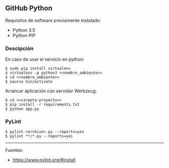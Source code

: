 ## GitHub Python

Requisitos de software previamente instalado:

+ Python 3.5
+ Python PIP

### Descipción

En caso de usar el servicio en python:

    $ sudo pip install virtualenv
    $ virtualenv -p python3 <<nombre_ambiente>>
    $ cd <<nombre_ambiente>>
    $ source bin/activate

Arrancar aplicación con servidor Werkzeug:

    $ cd <<carpeta-proyecto>>
    $ pip install -r requirements.txt
    $ python app.py


### PyLint

    $ pylint <archivo>.py --reports=yes
    $ pylint **/*.py --reports=yes

---

Fuentes:

+ https://www.pylint.org/#install
